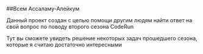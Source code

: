 
##Всем Ассаламу-Алейкум


Данный проект создан с целью помощи другим людям найти ответ на свой вопрос по поводу второго сезона CodeRun

Тут вы сможете увидеть решение некоторых задач прошедшего сезона, которые я считаю достаточно интересными
